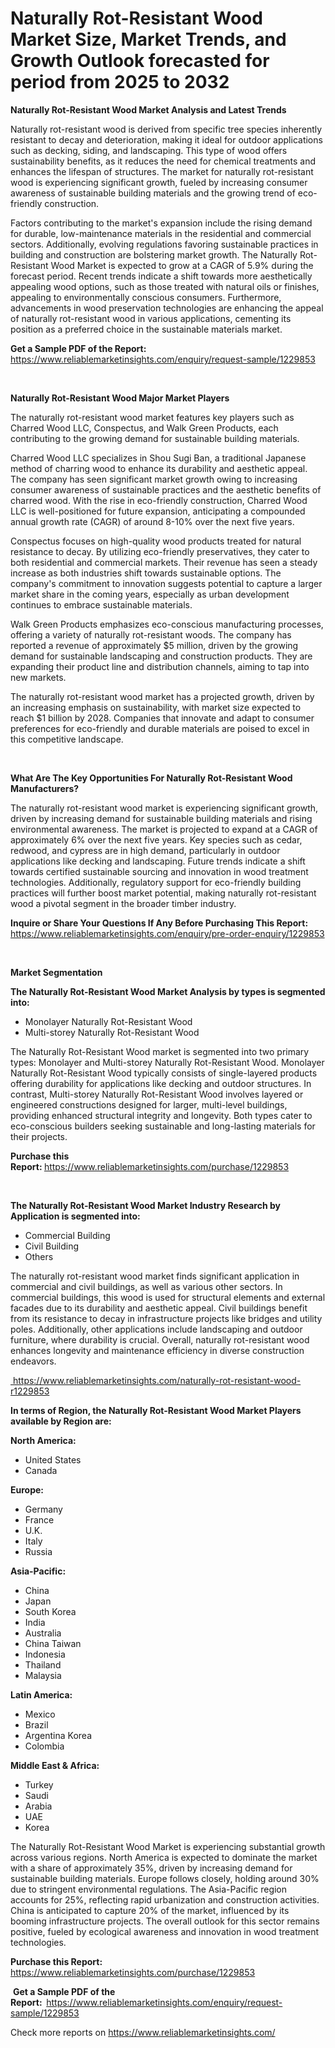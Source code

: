 <p><h1>Naturally Rot-Resistant Wood Market Size, Market Trends, and Growth Outlook forecasted for period from 2025 to 2032</h1></p><p><strong>Naturally Rot-Resistant Wood Market Analysis and Latest Trends</strong></p>
<p><p>Naturally rot-resistant wood is derived from specific tree species inherently resistant to decay and deterioration, making it ideal for outdoor applications such as decking, siding, and landscaping. This type of wood offers sustainability benefits, as it reduces the need for chemical treatments and enhances the lifespan of structures. The market for naturally rot-resistant wood is experiencing significant growth, fueled by increasing consumer awareness of sustainable building materials and the growing trend of eco-friendly construction.</p><p>Factors contributing to the market's expansion include the rising demand for durable, low-maintenance materials in the residential and commercial sectors. Additionally, evolving regulations favoring sustainable practices in building and construction are bolstering market growth. The Naturally Rot-Resistant Wood Market is expected to grow at a CAGR of 5.9% during the forecast period. Recent trends indicate a shift towards more aesthetically appealing wood options, such as those treated with natural oils or finishes, appealing to environmentally conscious consumers. Furthermore, advancements in wood preservation technologies are enhancing the appeal of naturally rot-resistant wood in various applications, cementing its position as a preferred choice in the sustainable materials market.</p></p>
<p><strong>Get a Sample PDF of the Report:&nbsp;</strong> <a href="https://www.reliablemarketinsights.com/enquiry/request-sample/1229853?utm_campaign=2137&utm_medium=2&utm_source=Github&utm_content=ia&utm_term=02022025&utm_id=naturally-rot-resistant-wood">https://www.reliablemarketinsights.com/enquiry/request-sample/1229853</a></p>
<p>&nbsp;</p>
<p><strong>Naturally Rot-Resistant Wood Major Market Players</strong></p>
<p><p>The naturally rot-resistant wood market features key players such as Charred Wood LLC, Conspectus, and Walk Green Products, each contributing to the growing demand for sustainable building materials.</p><p>Charred Wood LLC specializes in Shou Sugi Ban, a traditional Japanese method of charring wood to enhance its durability and aesthetic appeal. The company has seen significant market growth owing to increasing consumer awareness of sustainable practices and the aesthetic benefits of charred wood. With the rise in eco-friendly construction, Charred Wood LLC is well-positioned for future expansion, anticipating a compounded annual growth rate (CAGR) of around 8-10% over the next five years.</p><p>Conspectus focuses on high-quality wood products treated for natural resistance to decay. By utilizing eco-friendly preservatives, they cater to both residential and commercial markets. Their revenue has seen a steady increase as both industries shift towards sustainable options. The company's commitment to innovation suggests potential to capture a larger market share in the coming years, especially as urban development continues to embrace sustainable materials.</p><p>Walk Green Products emphasizes eco-conscious manufacturing processes, offering a variety of naturally rot-resistant woods. The company has reported a revenue of approximately $5 million, driven by the growing demand for sustainable landscaping and construction products. They are expanding their product line and distribution channels, aiming to tap into new markets.</p><p>The naturally rot-resistant wood market has a projected growth, driven by an increasing emphasis on sustainability, with market size expected to reach $1 billion by 2028. Companies that innovate and adapt to consumer preferences for eco-friendly and durable materials are poised to excel in this competitive landscape.</p></p>
<p>&nbsp;</p>
<p><strong>What Are The Key Opportunities For Naturally Rot-Resistant Wood Manufacturers?</strong></p>
<p><p>The naturally rot-resistant wood market is experiencing significant growth, driven by increasing demand for sustainable building materials and rising environmental awareness. The market is projected to expand at a CAGR of approximately 6% over the next five years. Key species such as cedar, redwood, and cypress are in high demand, particularly in outdoor applications like decking and landscaping. Future trends indicate a shift towards certified sustainable sourcing and innovation in wood treatment technologies. Additionally, regulatory support for eco-friendly building practices will further boost market potential, making naturally rot-resistant wood a pivotal segment in the broader timber industry.</p></p>
<p><strong>Inquire or Share Your Questions If Any Before Purchasing This Report:</strong> <a href="https://www.reliablemarketinsights.com/enquiry/pre-order-enquiry/1229853?utm_campaign=2137&utm_medium=2&utm_source=Github&utm_content=ia&utm_term=02022025&utm_id=naturally-rot-resistant-wood">https://www.reliablemarketinsights.com/enquiry/pre-order-enquiry/1229853</a></p>
<p>&nbsp;</p>
<p><strong>Market Segmentation</strong></p>
<p><strong>The Naturally Rot-Resistant Wood Market Analysis by types is segmented into:</strong></p>
<p><ul><li>Monolayer Naturally Rot-Resistant Wood</li><li>Multi-storey Naturally Rot-Resistant Wood</li></ul></p>
<p><p>The Naturally Rot-Resistant Wood market is segmented into two primary types: Monolayer and Multi-storey Naturally Rot-Resistant Wood. Monolayer Naturally Rot-Resistant Wood typically consists of single-layered products offering durability for applications like decking and outdoor structures. In contrast, Multi-storey Naturally Rot-Resistant Wood involves layered or engineered constructions designed for larger, multi-level buildings, providing enhanced structural integrity and longevity. Both types cater to eco-conscious builders seeking sustainable and long-lasting materials for their projects.</p></p>
<p><strong>Purchase this Report:&nbsp;</strong><a href="https://www.reliablemarketinsights.com/purchase/1229853?utm_campaign=2137&utm_medium=2&utm_source=Github&utm_content=ia&utm_term=02022025&utm_id=naturally-rot-resistant-wood">https://www.reliablemarketinsights.com/purchase/1229853</a></p>
<p>&nbsp;</p>
<p><strong>The Naturally Rot-Resistant Wood Market Industry Research by Application is segmented into:</strong></p>
<p><ul><li>Commercial Building</li><li>Civil Building</li><li>Others</li></ul></p>
<p><p>The naturally rot-resistant wood market finds significant application in commercial and civil buildings, as well as various other sectors. In commercial buildings, this wood is used for structural elements and external facades due to its durability and aesthetic appeal. Civil buildings benefit from its resistance to decay in infrastructure projects like bridges and utility poles. Additionally, other applications include landscaping and outdoor furniture, where durability is crucial. Overall, naturally rot-resistant wood enhances longevity and maintenance efficiency in diverse construction endeavors.</p></p>
<p><a href="https://www.reliablemarketinsights.com/naturally-rot-resistant-wood-r1229853?utm_campaign=2137&utm_medium=2&utm_source=Github&utm_content=ia&utm_term=02022025&utm_id=naturally-rot-resistant-wood">&nbsp;https://www.reliablemarketinsights.com/naturally-rot-resistant-wood-r1229853</a></p>
<p><strong>In terms of Region, the Naturally Rot-Resistant Wood Market Players available by Region are:</strong></p>
<p>
    <p> <strong> North America: </strong>
        <ul>
            <li>United States</li>
            <li>Canada</li>
        </ul>
        </p> 
    <p> <strong> Europe: </strong>
        <ul>
            <li>Germany</li>
            <li>France</li>
            <li>U.K.</li>
            <li>Italy</li>
            <li>Russia</li>
        </ul>
        </p> 
    <p> <strong> Asia-Pacific: </strong>
        <ul>
            <li>China</li>
            <li>Japan</li>
            <li>South Korea</li>
            <li>India</li>
            <li>Australia</li>
            <li>China Taiwan</li>
            <li>Indonesia</li>
            <li>Thailand</li>
            <li>Malaysia</li>
        </ul>
        </p> 
    <p> <strong> Latin America: </strong>
        <ul>
            <li>Mexico</li>
            <li>Brazil</li>
            <li>Argentina Korea</li>
            <li>Colombia</li>
        </ul>
        </p> 
    <p> <strong> Middle East & Africa: </strong>
        <ul>
            <li>Turkey</li>
            <li>Saudi</li>
            <li>Arabia</li>
            <li>UAE</li>
            <li>Korea</li>
        </ul>
    </p>
    </p>
<p><p>The Naturally Rot-Resistant Wood Market is experiencing substantial growth across various regions. North America is expected to dominate the market with a share of approximately 35%, driven by increasing demand for sustainable building materials. Europe follows closely, holding around 30% due to stringent environmental regulations. The Asia-Pacific region accounts for 25%, reflecting rapid urbanization and construction activities. China is anticipated to capture 20% of the market, influenced by its booming infrastructure projects. The overall outlook for this sector remains positive, fueled by ecological awareness and innovation in wood treatment technologies.</p></p>
<p><strong>Purchase this Report: </strong><a href="https://www.reliablemarketinsights.com/purchase/1229853?utm_campaign=2137&utm_medium=2&utm_source=Github&utm_content=ia&utm_term=02022025&utm_id=naturally-rot-resistant-wood">https://www.reliablemarketinsights.com/purchase/1229853</a></p>
<p>&nbsp;<strong>Get a Sample PDF of the Report:&nbsp;&nbsp;</strong><a href="https://www.reliablemarketinsights.com/enquiry/request-sample/1229853?utm_campaign=2137&utm_medium=2&utm_source=Github&utm_content=ia&utm_term=02022025&utm_id=naturally-rot-resistant-wood">https://www.reliablemarketinsights.com/enquiry/request-sample/1229853</a></p>
<p><strong></strong></p>
<p>Check more reports on <a href="https://www.reliablemarketinsights.com/?utm_campaign=2137&utm_medium=2&utm_source=Github&utm_content=ia&utm_term=02022025&utm_id=naturally-rot-resistant-wood">https://www.reliablemarketinsights.com/</a></p>
